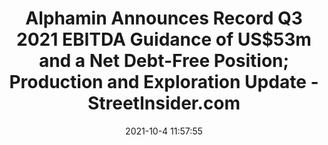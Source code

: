 ---
"title": "Alphamin Announces Record Q3 2021 EBITDA Guidance of US$53m and a Net Debt-Free Position; Production and Exploration Update - StreetInsider.com"
"date": "2021-10-4 11:57:55"
"feed_name": "GOOGLENEWSDRILLING"
"feed_website": "https://news.google.com/search?q=drilling%2Bincident&hl=en-US&gl=US&ceid=US:en"
"feed_rss": "https://news.google.com/rss/search?q=drilling%2Bincident&hl=en-US&gl=US&ceid=US:en"
"link": "https://www.streetinsider.com/Globe+Newswire/Alphamin+Announces+Record+Q3+2021+EBITDA+Guidance+of+US%2453m+and+a+Net+Debt-Free+Position%3B+Production+and+Exploration+Update/19016199.html"
"source": "{'href': 'https://www.streetinsider.com', 'title': 'StreetInsider.com'}"
"file": "_posts/2021-1-1-bf8ec2d6b3556cd658f83c03d06d015b4fc87006.md"
"accident": "0"
"drilling": "0"
"dead": "0"
"injured": "0"
"arrested": "0"
"place": "unknown place"
"where": "unknown site"
"causes": "unknown"
"place_uri": "unknown place"
---